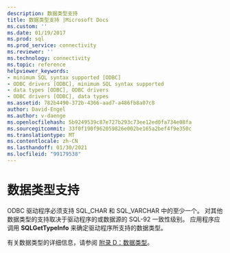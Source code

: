 ```yaml
---
description: 数据类型支持
title: 数据类型支持 |Microsoft Docs
ms.custom: ''
ms.date: 01/19/2017
ms.prod: sql
ms.prod_service: connectivity
ms.reviewer: ''
ms.technology: connectivity
ms.topic: reference
helpviewer_keywords:
- minimum SQL syntax supported [ODBC]
- ODBC drivers [ODBC], minimum SQL syntax supported
- data types [ODBC], ODBC drivers
- ODBC drivers [ODBC], data types
ms.assetid: 782b4490-372b-4366-aad7-a486fb8a07c8
author: David-Engel
ms.author: v-daenge
ms.openlocfilehash: 5b9249539c87e727b293c73ee12ed0fa734e08fa
ms.sourcegitcommit: 33f0f190f962059826e002be165a2bef4f9e350c
ms.translationtype: MT
ms.contentlocale: zh-CN
ms.lasthandoff: 01/30/2021
ms.locfileid: "99179538"
---
```

# <a name="data-type-support"></a>数据类型支持
ODBC 驱动程序必须支持 SQL_CHAR 和 SQL_VARCHAR 中的至少一个。 对其他数据类型的支持取决于驱动程序的或数据源的 SQL-92 一致性级别。 应用程序应调用 **SQLGetTypeInfo** 来确定驱动程序所支持的数据类型。  
  
 有关数据类型的详细信息，请参阅 [附录 D：数据类型](../../../odbc/reference/appendixes/appendix-d-data-types.md)。
